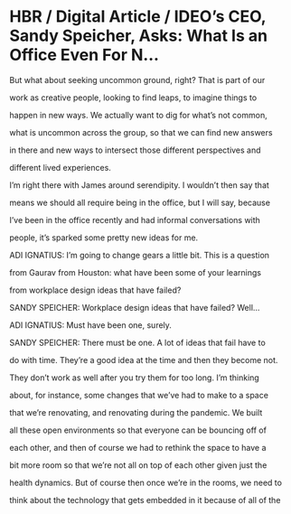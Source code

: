 # HBR / Digital Article / IDEO’s CEO, Sandy Speicher, Asks: What Is an Office Even For N…

But what about seeking uncommon ground, right? That is part of our

work as creative people, looking to find leaps, to imagine things to

happen in new ways. We actually want to dig for what’s not common,

what is uncommon across the group, so that we can find new answers

in there and new ways to intersect those different perspectives and

different lived experiences.

I’m right there with James around serendipity. I wouldn’t then say that

means we should all require being in the office, but I will say, because

I’ve been in the office recently and had informal conversations with

people, it’s sparked some pretty new ideas for me.

ADI IGNATIUS: I’m going to change gears a little bit. This is a question

from Gaurav from Houston: what have been some of your learnings

from workplace design ideas that have failed?

SANDY SPEICHER: Workplace design ideas that have failed? Well…

ADI IGNATIUS: Must have been one, surely.

SANDY SPEICHER: There must be one. A lot of ideas that fail have to

do with time. They’re a good idea at the time and then they become not.

They don’t work as well after you try them for too long. I’m thinking

about, for instance, some changes that we’ve had to make to a space

that we’re renovating, and renovating during the pandemic. We built

all these open environments so that everyone can be bouncing off of

each other, and then of course we had to rethink the space to have a

bit more room so that we’re not all on top of each other given just the

health dynamics. But of course then once we’re in the rooms, we need to

think about the technology that gets embedded in it because of all of the